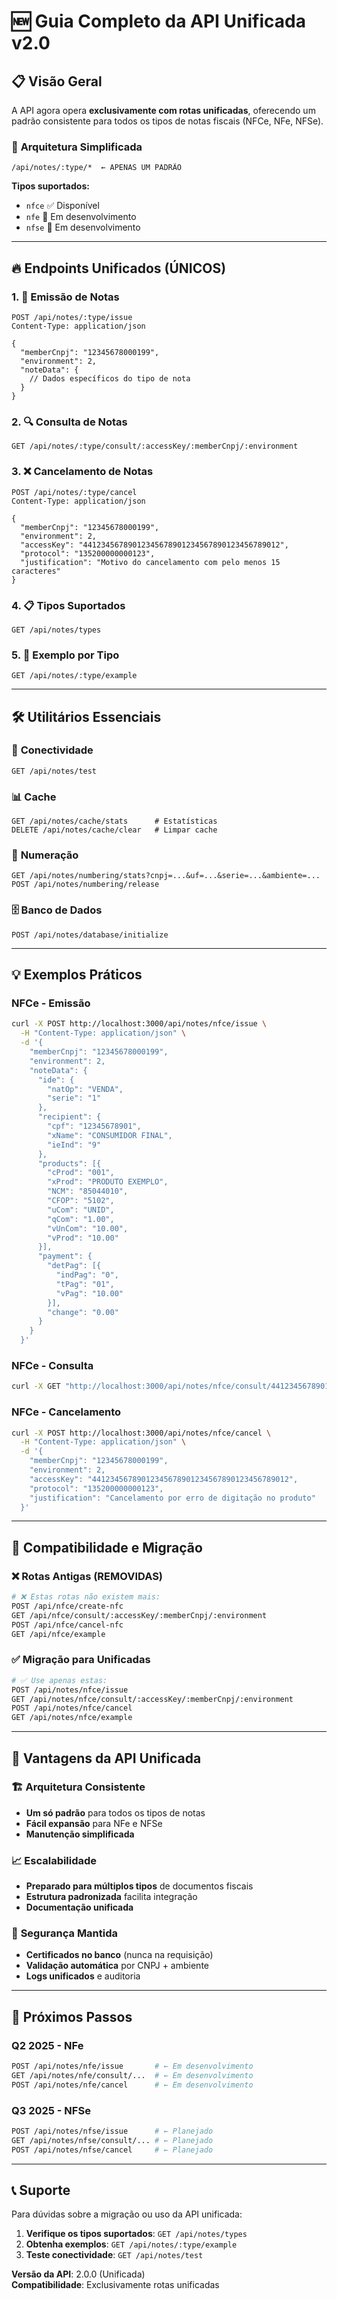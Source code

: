 # 🆕 Guia Completo da API Unificada v2.0

## 📋 **Visão Geral**

A API agora opera **exclusivamente com rotas unificadas**, oferecendo um padrão consistente para todos os tipos de notas fiscais (NFCe, NFe, NFSe).

### 🎯 **Arquitetura Simplificada**

```
/api/notes/:type/*  ← APENAS UM PADRÃO
```

**Tipos suportados:**
- `nfce` ✅ Disponível
- `nfe` 🔄 Em desenvolvimento
- `nfse` 🔄 Em desenvolvimento

---

## 🔥 **Endpoints Unificados (ÚNICOS)**

### 1. 📝 **Emissão de Notas**
```http
POST /api/notes/:type/issue
Content-Type: application/json

{
  "memberCnpj": "12345678000199",
  "environment": 2,
  "noteData": {
    // Dados específicos do tipo de nota
  }
}
```

### 2. 🔍 **Consulta de Notas**
```http
GET /api/notes/:type/consult/:accessKey/:memberCnpj/:environment
```

### 3. ❌ **Cancelamento de Notas**
```http
POST /api/notes/:type/cancel
Content-Type: application/json

{
  "memberCnpj": "12345678000199",
  "environment": 2,
  "accessKey": "44123456789012345678901234567890123456789012",
  "protocol": "135200000000123",
  "justification": "Motivo do cancelamento com pelo menos 15 caracteres"
}
```

### 4. 📋 **Tipos Suportados**
```http
GET /api/notes/types
```

### 5. 📖 **Exemplo por Tipo**
```http
GET /api/notes/:type/example
```

---

## 🛠️ **Utilitários Essenciais**

### 🔧 **Conectividade**
```http
GET /api/notes/test
```

### 📊 **Cache**
```http
GET /api/notes/cache/stats      # Estatísticas
DELETE /api/notes/cache/clear   # Limpar cache
```

### 🔢 **Numeração**
```http
GET /api/notes/numbering/stats?cnpj=...&uf=...&serie=...&ambiente=...
POST /api/notes/numbering/release
```

### 🗄️ **Banco de Dados**
```http
POST /api/notes/database/initialize
```

---

## 💡 **Exemplos Práticos**

### NFCe - Emissão
```bash
curl -X POST http://localhost:3000/api/notes/nfce/issue \
  -H "Content-Type: application/json" \
  -d '{
    "memberCnpj": "12345678000199",
    "environment": 2,
    "noteData": {
      "ide": {
        "natOp": "VENDA",
        "serie": "1"
      },
      "recipient": {
        "cpf": "12345678901",
        "xName": "CONSUMIDOR FINAL",
        "ieInd": "9"
      },
      "products": [{
        "cProd": "001",
        "xProd": "PRODUTO EXEMPLO",
        "NCM": "85044010",
        "CFOP": "5102",
        "uCom": "UNID",
        "qCom": "1.00",
        "vUnCom": "10.00",
        "vProd": "10.00"
      }],
      "payment": {
        "detPag": [{
          "indPag": "0",
          "tPag": "01",
          "vPag": "10.00"
        }],
        "change": "0.00"
      }
    }
  }'
```

### NFCe - Consulta
```bash
curl -X GET "http://localhost:3000/api/notes/nfce/consult/44123456789012345678901234567890123456789012/12345678000199/2"
```

### NFCe - Cancelamento
```bash
curl -X POST http://localhost:3000/api/notes/nfce/cancel \
  -H "Content-Type: application/json" \
  -d '{
    "memberCnpj": "12345678000199",
    "environment": 2,
    "accessKey": "44123456789012345678901234567890123456789012",
    "protocol": "135200000000123",
    "justification": "Cancelamento por erro de digitação no produto"
  }'
```

---

## 🔄 **Compatibilidade e Migração**

### ❌ **Rotas Antigas (REMOVIDAS)**
```bash
# ❌ Estas rotas não existem mais:
POST /api/nfce/create-nfc
GET /api/nfce/consult/:accessKey/:memberCnpj/:environment  
POST /api/nfce/cancel-nfc
GET /api/nfce/example
```

### ✅ **Migração para Unificadas**
```bash
# ✅ Use apenas estas:
POST /api/notes/nfce/issue
GET /api/notes/nfce/consult/:accessKey/:memberCnpj/:environment
POST /api/notes/nfce/cancel
GET /api/notes/nfce/example
```

---

## 🎯 **Vantagens da API Unificada**

### 🏗️ **Arquitetura Consistente**
- **Um só padrão** para todos os tipos de notas
- **Fácil expansão** para NFe e NFSe
- **Manutenção simplificada**

### 📈 **Escalabilidade**
- **Preparado para múltiplos tipos** de documentos fiscais
- **Estrutura padronizada** facilita integração
- **Documentação unificada**

### 🔐 **Segurança Mantida**
- **Certificados no banco** (nunca na requisição)
- **Validação automática** por CNPJ + ambiente
- **Logs unificados** e auditoria

---

## 🚀 **Próximos Passos**

### Q2 2025 - NFe
```bash
POST /api/notes/nfe/issue       # ← Em desenvolvimento
GET /api/notes/nfe/consult/...  # ← Em desenvolvimento  
POST /api/notes/nfe/cancel      # ← Em desenvolvimento
```

### Q3 2025 - NFSe
```bash
POST /api/notes/nfse/issue      # ← Planejado
GET /api/notes/nfse/consult/... # ← Planejado
POST /api/notes/nfse/cancel     # ← Planejado
```

---

## 📞 **Suporte**

Para dúvidas sobre a migração ou uso da API unificada:

1. **Verifique os tipos suportados**: `GET /api/notes/types`
2. **Obtenha exemplos**: `GET /api/notes/:type/example`
3. **Teste conectividade**: `GET /api/notes/test`

**Versão da API**: 2.0.0 (Unificada)  
**Compatibilidade**: Exclusivamente rotas unificadas
